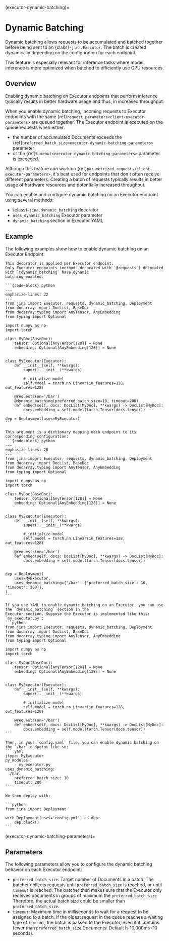 (executor-dynamic-batching)=
# Dynamic Batching
Dynamic batching allows requests to be accumulated and batched together before being sent to 
an {class}`~jina.Executor`. The batch is created dynamically depending on the configuration for each endpoint.

This feature is especially relevant for inference tasks where model inference is more optimized when batched to efficiently use GPU resources.

## Overview
Enabling dynamic batching on Executor endpoints that perform inference typically results in better hardware usage and thus, in increased throughput. 

When you enable dynamic batching, incoming requests to Executor endpoints with the same {ref}`request parameters<client-executor-parameters>`
are queued together. The Executor endpoint is executed on the queue requests when either:

- the number of accumulated Documents exceeds the {ref}`preferred_batch_size<executor-dynamic-batching-parameters>` parameter
- or the {ref}`timeout<executor-dynamic-batching-parameters>` parameter is exceeded.

Although this feature _can_ work on {ref}`parametrized requests<client-executor-parameters>`, it's best used for endpoints that don't often receive different parameters.
Creating a batch of requests typically results in better usage of hardware resources and potentially increased throughput.

You can enable and configure dynamic batching on an Executor endpoint using several methods:
* {class}`~jina.dynamic_batching` decorator
* `uses_dynamic_batching` Executor parameter
* `dynamic_batching` section in Executor YAML

## Example
The following examples show how to enable dynamic batching on an Executor Endpoint:

````{tab} Using dynamic_batching Decorator
This decorator is applied per Executor endpoint.
Only Executor endpoints (methods decorated with `@requests`) decorated with `@dynamic_batching` have dynamic 
batching enabled.

```{code-block} python
---
emphasize-lines: 22
---
from jina import Executor, requests, dynamic_batching, Deployment
from docarray import DocList, BaseDoc
from docarray.typing import AnyTensor, AnyEmbedding
from typing import Optional

import numpy as np
import torch

class MyDoc(BaseDoc):
    tensor: Optional[AnyTensor[128]] = None
    embedding: Optional[AnyEmbedding[128]] = None


class MyExecutor(Executor):
    def __init__(self, **kwargs):
        super().__init__(**kwargs)
        
        # initialize model
        self.model = torch.nn.Linear(in_features=128, out_features=128)
    
    @requests(on='/bar')
    @dynamic_batching(preferred_batch_size=10, timeout=200)
    def embed(self, docs: DocList[MyDoc], **kwargs) -> DocList[MyDoc]:
        docs.embedding = self.model(torch.Tensor(docs.tensor))

dep = Deployment(uses=MyExecutor)
```
````

````{tab} Using uses_dynamic_batching argument
This argument is a dictionary mapping each endpoint to its corresponding configuration:
```{code-block} python
---
emphasize-lines: 28
---
from jina import Executor, requests, dynamic_batching, Deployment
from docarray import DocList, BaseDoc
from docarray.typing import AnyTensor, AnyEmbedding
from typing import Optional

import numpy as np
import torch

class MyDoc(BaseDoc):
    tensor: Optional[AnyTensor[128]] = None
    embedding: Optional[AnyEmbedding[128]] = None


class MyExecutor(Executor):
    def __init__(self, **kwargs):
        super().__init__(**kwargs)
        
        # initialize model
        self.model = torch.nn.Linear(in_features=128, out_features=128)
    
    @requests(on='/bar')
    def embed(self, docs: DocList[MyDoc], **kwargs) -> DocList[MyDoc]:
        docs.embedding = self.model(torch.Tensor(docs.tensor))


dep = Deployment(
    uses=MyExecutor,
    uses_dynamic_batching={'/bar': {'preferred_batch_size': 10, 'timeout': 200}},
)
```
````

````{tab} Using YAML configuration
If you use YAML to enable dynamic batching on an Executor, you can use the `dynamic_batching` section in the 
Executor section. Suppose the Executor is implemented like this:
`my_executor.py`:
```python
from jina import Executor, requests, dynamic_batching, Deployment
from docarray import DocList, BaseDoc
from docarray.typing import AnyTensor, AnyEmbedding
from typing import Optional

import numpy as np
import torch

class MyDoc(BaseDoc):
    tensor: Optional[AnyTensor[128]] = None
    embedding: Optional[AnyEmbedding[128]] = None


class MyExecutor(Executor):
    def __init__(self, **kwargs):
        super().__init__(**kwargs)
        
        # initialize model
        self.model = torch.nn.Linear(in_features=128, out_features=128)
    
    @requests(on='/bar')
    def embed(self, docs: DocList[MyDoc], **kwargs) -> DocList[MyDoc]:
        docs.embedding = self.model(torch.Tensor(docs.tensor))
```

Then, in your `config.yaml` file, you can enable dynamic batching on the `/bar` endpoint like so:
``` yaml
jtype: MyExecutor
py_modules:
    - my_executor.py
uses_dynamic_batching:
  /bar:
    preferred_batch_size: 10
    timeout: 200
```

We then deploy with:

```python
from jina import Deployment

with Deployment(uses='config.yml') as dep:
    dep.block()
```
````


(executor-dynamic-batching-parameters)=
## Parameters
The following parameters allow you to configure the dynamic batching behavior on each Executor endpoint:
* `preferred_batch_size`: Target number of Documents in a batch. The batcher collects requests until 
`preferred_batch_size` is reached, or until `timeout` is reached. The batcher then makes sure that the Executor
only receives documents in groups of maximum the `preferred_batch_size` Therefore, the actual batch size could be smaller than `preferred_batch_size`.
* `timeout`:  Maximum time in milliseconds to wait for a request to be assigned to a batch.
If the oldest request in the queue reaches a waiting time of `timeout`, the batch is passed to the Executor, even 
if it contains fewer than `preferred_batch_size` Documents. Default is 10,000ms (10 seconds).

